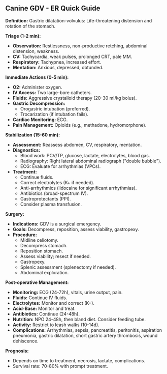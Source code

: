## Canine GDV - ER Quick Guide

**Definition:** Gastric dilatation-volvulus: Life-threatening distension and rotation of the stomach.

**Triage (1-2 min):**

* **Observation:** Restlessness, non-productive retching, abdominal distension, weakness.
* **CV:** Tachycardia, weak pulses, prolonged CRT, pale MM.
* **Respiratory:** Tachypnea, increased effort.
* **Mentation:** Anxious, depressed, obtunded.

**Immediate Actions (0-5 min):**

* **O2:** Administer oxygen.
* **IV Access:** Two large-bore catheters.
* **Fluids:** Aggressive crystalloid therapy (20-30 ml/kg bolus).
* **Gastric Decompression:**
    * Orogastric intubation (preferred).
    * Trocarization (if intubation fails).
* **Cardiac Monitoring:** ECG.
* **Pain Management:** Opioids (e.g., methadone, hydromorphone).

**Stabilization (15-60 min):**

* **Assessment:** Reassess abdomen, CV, respiratory, mentation.
* **Diagnostics:**
    * Blood work: PCV/TP, glucose, lactate, electrolytes, blood gas.
    * Radiography: Right lateral abdominal radiograph ("double bubble").
    * ECG: Evaluate for arrhythmias (VPCs).
* **Treatment:**
    * Continue fluids.
    * Correct electrolytes (K+ if needed).
    * Anti-arrhythmics (lidocaine for significant arrhythmias).
    * Antibiotics (broad-spectrum IV).
    * Gastroprotectants (PPI).
    * Consider plasma transfusion.

**Surgery:**

* **Indications:** GDV is a surgical emergency.
* **Goals:** Decompress, reposition, assess viability, gastropexy.
* **Procedure:**
    * Midline celiotomy.
    * Decompress stomach.
    * Reposition stomach.
    * Assess viability; resect if needed.
    * Gastropexy.
    * Splenic assessment (splenectomy if needed).
    * Abdominal exploration.

**Post-operative Management:**

* **Monitoring:** ECG (24-72h), vitals, urine output, pain.
* **Fluids:** Continue IV fluids.
* **Electrolytes:** Monitor and correct (K+).
* **Acid-Base:** Monitor and treat.
* **Antibiotics:** Continue (24-48h).
* **Nutrition:** NPO 24-48h, then bland diet. Consider feeding tube.
* **Activity:** Restrict to leash walks (10-14d).
* **Complications:** Arrhythmias, sepsis, pancreatitis, peritonitis, aspiration pneumonia, gastric dilatation, short gastric artery thrombosis, wound dehiscence.

**Prognosis:**

* Depends on time to treatment, necrosis, lactate, complications.
* Survival rate: 70-80% with prompt treatment.